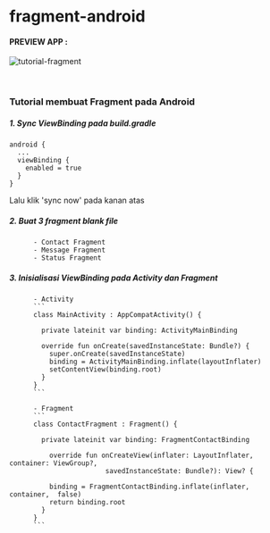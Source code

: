# fragment-android

#### PREVIEW APP :
![tutorial-fragment](https://user-images.githubusercontent.com/68207916/110053602-4fa46780-7d8c-11eb-9e91-a9741147e8eb.gif)

<br>

### Tutorial membuat Fragment pada Android
##### 1.  Sync ViewBinding pada build.gradle

    android {
      ...
      viewBinding {
        enabled = true
      }
    }

    
Lalu klik 'sync now' pada kanan atas 
    
##### 2.  Buat 3 fragment blank file
          - Contact Fragment
          - Message Fragment
          - Status Fragment

##### 3.  Inisialisasi ViewBinding pada Activity dan Fragment
          - Activity
          ```
          class MainActivity : AppCompatActivity() {
            
            private lateinit var binding: ActivityMainBinding
            
            override fun onCreate(savedInstanceState: Bundle?) {
              super.onCreate(savedInstanceState)
              binding = ActivityMainBinding.inflate(layoutInflater)
              setContentView(binding.root)
            }
          }
          ```
          
          - Fragment
          ```
          class ContactFragment : Fragment() {
          
            private lateinit var binding: FragmentContactBinding
            
              override fun onCreateView(inflater: LayoutInflater, container: ViewGroup?,
                            savedInstanceState: Bundle?): View? {
                            
              binding = FragmentContactBinding.inflate(inflater, container,  false)
              return binding.root
            }  
          }
          ```
          
          
          
          
          
          
          
          
          
          
          
          
          
          
          
          
          
          
          
          
